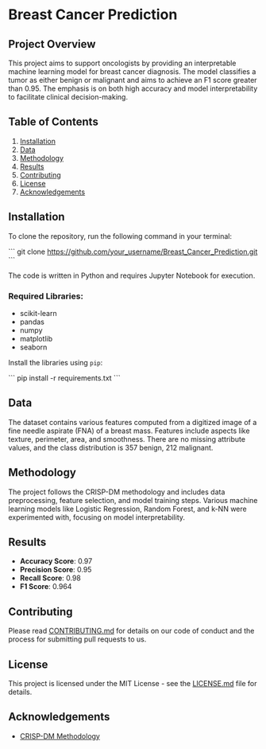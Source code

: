 # Breast Cancer Prediction

## Project Overview

This project aims to support oncologists by providing an interpretable machine learning model for breast cancer diagnosis. The model classifies a tumor as either benign or malignant and aims to achieve an F1 score greater than 0.95. The emphasis is on both high accuracy and model interpretability to facilitate clinical decision-making.

## Table of Contents

1. [Installation](#installation)
2. [Data](#data)
3. [Methodology](#methodology)
4. [Results](#results)
5. [Contributing](#contributing)
6. [License](#license)
7. [Acknowledgements](#acknowledgements)

## Installation

To clone the repository, run the following command in your terminal:

\`\`\`
git clone https://github.com/your_username/Breast_Cancer_Prediction.git
\`\`\`

The code is written in Python and requires Jupyter Notebook for execution.

### Required Libraries:

- scikit-learn
- pandas
- numpy
- matplotlib
- seaborn

Install the libraries using `pip`:

\`\`\`
pip install -r requirements.txt
\`\`\`

## Data

The dataset contains various features computed from a digitized image of a fine needle aspirate (FNA) of a breast mass. Features include aspects like texture, perimeter, area, and smoothness. There are no missing attribute values, and the class distribution is 357 benign, 212 malignant.

## Methodology

The project follows the CRISP-DM methodology and includes data preprocessing, feature selection, and model training steps. Various machine learning models like Logistic Regression, Random Forest, and k-NN were experimented with, focusing on model interpretability.

## Results

- **Accuracy Score**: 0.97
- **Precision Score**: 0.95
- **Recall Score**: 0.98
- **F1 Score**: 0.964

## Contributing

Please read [CONTRIBUTING.md](CONTRIBUTING.md) for details on our code of conduct and the process for submitting pull requests to us.

## License

This project is licensed under the MIT License - see the [LICENSE.md](LICENSE.md) file for details.

## Acknowledgements

- [CRISP-DM Methodology](https://en.wikipedia.org/wiki/Cross-industry_standard_process_for_data_mining)
